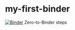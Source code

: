 # my-first-binder
[![Binder](https://mybinder.org/badge_logo.svg)](https://mybinder.org/v2/gh/Placebo-relay/my-first-binder/HEAD?labpath=G6.ipynb)
Zero-to-Binder steps
